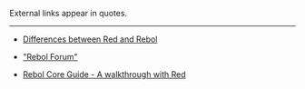 External links appear in quotes.
***

* [Differences between Red and Rebol](https://github.com/red/red/wiki/%5BDOC%5D-Differences-between-Red-and-Rebol)

* ["Rebol Forum"](http://rebolforum.com/index.cgi?f=printtopic&topicnumber=48&archiveflag=new) 

* [Rebol Core Guide - A walkthrough with Red](https://github.com/red/red/wiki/REBOL-Core-Users-Guide-__-A-walkthrough-with-Red)
